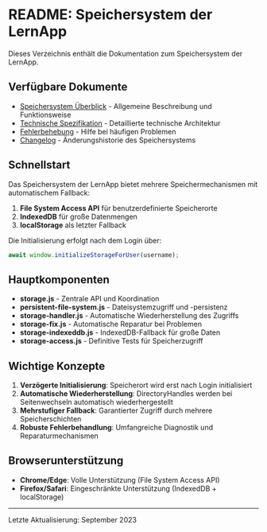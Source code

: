 # README: Speichersystem der LernApp

Dieses Verzeichnis enthält die Dokumentation zum Speichersystem der LernApp.

## Verfügbare Dokumente

- [Speichersystem Überblick](storage-system.md) - Allgemeine Beschreibung und Funktionsweise
- [Technische Spezifikation](storage-technical-spec.md) - Detaillierte technische Architektur
- [Fehlerbehebung](storage-troubleshooting.md) - Hilfe bei häufigen Problemen
- [Changelog](storage-changelog.md) - Änderungshistorie des Speichersystems

## Schnellstart

Das Speichersystem der LernApp bietet mehrere Speichermechanismen mit automatischem Fallback:

1. **File System Access API** für benutzerdefinierte Speicherorte
2. **IndexedDB** für große Datenmengen
3. **localStorage** als letzter Fallback

Die Initialisierung erfolgt nach dem Login über:

```javascript
await window.initializeStorageForUser(username);
```

## Hauptkomponenten

- **storage.js** - Zentrale API und Koordination
- **persistent-file-system.js** - Dateisystemzugriff und -persistenz
- **storage-handler.js** - Automatische Wiederherstellung des Zugriffs
- **storage-fix.js** - Automatische Reparatur bei Problemen
- **storage-indexeddb.js** - IndexedDB-Fallback für große Daten
- **storage-access.js** - Definitive Tests für Speicherzugriff

## Wichtige Konzepte

1. **Verzögerte Initialisierung**: Speicherort wird erst nach Login initialisiert
2. **Automatische Wiederherstellung**: DirectoryHandles werden bei Seitenwechseln automatisch wiederhergestellt
3. **Mehrstufiger Fallback**: Garantierter Zugriff durch mehrere Speicherschichten
4. **Robuste Fehlerbehandlung**: Umfangreiche Diagnostik und Reparaturmechanismen

## Browserunterstützung

- **Chrome/Edge**: Volle Unterstützung (File System Access API)
- **Firefox/Safari**: Eingeschränkte Unterstützung (IndexedDB + localStorage)

---

Letzte Aktualisierung: September 2023
